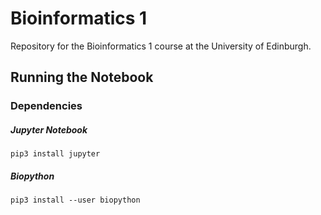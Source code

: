 # Bioinformatics 1

Repository for the Bioinformatics 1 course at the University of Edinburgh.


## Running the Notebook

### Dependencies

##### Jupyter Notebook

```
pip3 install jupyter
```

##### Biopython

```
pip3 install --user biopython
```
